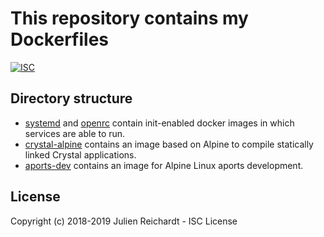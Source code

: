 # This repository contains my Dockerfiles

[![ISC](https://img.shields.io/badge/License-ISC-blue.svg?style=flat-square)](https://en.wikipedia.org/wiki/ISC_license)

## Directory structure

- [systemd](./systemd) and [openrc](./openrc) contain init-enabled docker images in which services are able to run.
- [crystal-alpine](./crystal-alpine) contains an image based on Alpine to compile statically linked Crystal applications.
- [aports-dev](./aports-dev) contains an image for Alpine Linux aports development.

## License

Copyright (c) 2018-2019 Julien Reichardt - ISC License
